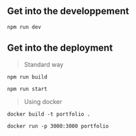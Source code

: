 ## Get into the developpement

`npm run dev`

## Get into the deployment 

> Standard way

`npm run build`

`npm run start`

> Using docker

`docker build -t portfolio .`

`docker run -p 3000:3000 portfolio`
